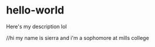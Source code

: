 # hello-world
Here's my description lol

//hi my name is sierra and i'm a sophomore at mills college
